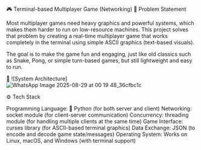 🎮 Terminal-based Multiplayer Game (Networking)
📌 Problem Statement

Most multiplayer games need heavy graphics and powerful systems, which makes them harder to run on low-resource machines. This project solves that problem by creating a real-time multiplayer game that works completely in the terminal using simple ASCII graphics (text-based visuals).

The goal is to make the game fun and engaging, just like old classics such as Snake, Pong, or simple turn-based games, but still lightweight and easy to run.


📌 ![System Architecture] 
![WhatsApp Image 2025-08-29 at 00 19 48_36cfbc1c](https://github.com/user-attachments/assets/312efcab-6aee-47b8-8c5a-0a035534ecf8)

⚙️ Tech Stack

Programming Language: 🐍 Python (for both server and client)
Networking: socket module (for client-server communication)
Concurrency: threading module (for handling multiple clients at the same time)
Game Interface: curses library (for ASCII-based terminal graphics)
Data Exchange: JSON (to encode and decode game state/messages)
Operating System: Works on Linux, macOS, and Windows (with terminal support)


